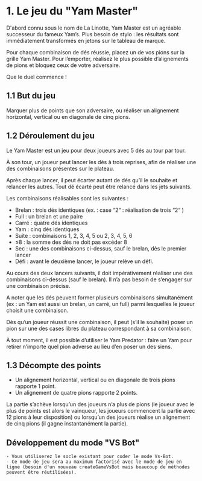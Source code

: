 # 1. Le jeu du "Yam Master"

D'abord connu sous le nom de La Linotte, Yam Master est un agréable successeur du fameux Yam’s. Plus besoin de stylo :
les résultats sont immédiatement transformés en jetons sur le tableau de marque.

Pour chaque combinaison de dés réussie, placez un de vos pions sur la grille Yam Master. Pour l’emporter, réalisez le
plus possible
d’alignements de pions et bloquez ceux de votre adversaire.

Que le duel commence !

## 1.1 But du jeu

Marquer plus de points que son adversaire, ou réaliser un alignement horizontal, vertical ou en diagonale de cinq pions.

## 1.2 Déroulement du jeu

Le Yam Master est un jeu pour deux joueurs avec 5 dés au tour par tour.

À son tour, un joueur peut lancer les dés à trois reprises, afin de réaliser une des combinaisons présentes sur le
plateau.

Après chaque lancer, il peut écarter autant de dés qu’il le souhaite et relancer les autres. Tout dé écarté peut être
relancé dans les jets suivants.

Les combinaisons réalisables sont les suivantes :

- Brelan : trois dés identiques (ex. : case “2“ : réalisation de trois “2“ )
- Full : un brelan et une paire
- Carré : quatre dés identiques
- Yam : cinq dés identiques
- Suite : combinaisons 1, 2, 3, 4, 5 ou 2, 3, 4, 5, 6
- ≤8 : la somme des dés ne doit pas excéder 8
- Sec : une des combinaisons ci-dessus, sauf le brelan, dès le premier lancer
- Défi : avant le deuxième lancer, le joueur relève un défi.

Au cours des deux lancers suivants, il doit impérativement réaliser une des combinaisons ci-dessus (sauf le brelan). Il
n’a pas besoin de s’engager sur une combinaison précise.

A noter que les dés peuvent former plusieurs combinaisons simultanément (ex : un Yam est aussi un brelan, un carré, un
full) parmi lesquelles le joueur choisit une combinaison.

Dès qu’un joueur réussit une combinaison, il peut (s’il le souhaite) poser un pion sur une des cases libres du plateau
correspondant à sa combinaison.

À tout moment, il est possible d’utiliser le Yam Predator : faire un Yam pour retirer n’importe quel pion adverse au
lieu d’en poser un des siens.

## 1.3 Décompte des points

- Un alignement horizontal, vertical ou en diagonale de trois pions rapporte 1 point.
- Un alignement de quatre pions rapporte 2 points.

La partie s’achève lorsqu’un des joueurs n’a plus de pions (le joueur avec le plus de points est alors le vainqueur, les
joueurs commencent la partie avec 12 pions à leur disposition) ou lorsqu’un des joueurs réalise un alignement de cinq
pions (il gagne instantanément la partie).

## Développement du mode "VS Bot"
    - Vous utiliserez le socle existant pour coder le mode Vs-Bot.
    - Ce mode de jeu sera au maximum factorisé avec le mode de jeu en ligne (besoin d'un nouveau createGameVsBot mais beaucoup de méthodes peuvent être réutilisées).